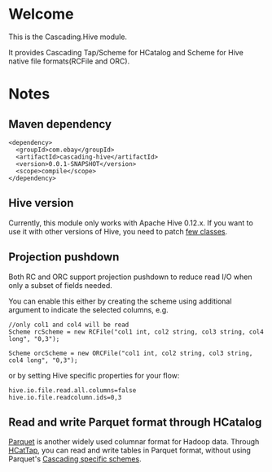 # Welcome #

 This is the Cascading.Hive module.

 It provides Cascading Tap/Scheme for HCatalog and Scheme for Hive native file formats(RCFile and ORC).



# Notes #


Maven dependency
----------------
```
<dependency>
  <groupId>com.ebay</groupId>
  <artifactId>cascading-hive</artifactId>
  <version>0.0.1-SNAPSHOT</version>
  <scope>compile</scope>
</dependency> 
```
 

Hive version
------------
Currently, this module only works with Apache Hive 0.12.x. If you want to use it with other versions of Hive, you need to patch [few classes](https://github.com/branky/cascading.hive/tree/master/src/main/java/org/apache/hadoop/hive).




Projection pushdown
-------------------
Both RC and ORC support projection pushdown to reduce read I/O when only a subset of fields needed.


You can enable this either by creating the scheme using additional argument to indicate the selected columns, e.g.

```
//only col1 and col4 will be read
Scheme rcScheme = new RCFile("col1 int, col2 string, col3 string, col4 long", "0,3");

Scheme orcScheme = new ORCFile("col1 int, col2 string, col3 string, col4 long", "0,3");

```

or by setting Hive specific properties for your flow:

```
hive.io.file.read.all.columns=false
hive.io.file.readcolumn.ids=0,3
```

Read and write Parquet format through HCatalog
----------------------------------------------
[Parquet](http://parquet.io/) is another widely used columnar format for Hadoop data. Through [HCatTap](https://github.com/branky/cascading.hive/blob/master/src/main/java/cascading/hcatalog/HCatTap.java), you can read and write tables in Parquet format, without using Parquet's [Cascading specific schemes](https://github.com/Parquet/parquet-mr/tree/master/parquet-cascading).


 



